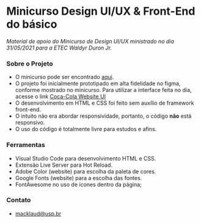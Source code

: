 # Minicurso Design UI/UX & Front-End do básico
*Material de apoio do Minicurso de Design UI/UX ministrado no dia 31/05/2021 para a ETEC Waldyr Duron Jr.*

### Sobre o Projeto
* O minicurso pode ser encontrado [aqui](https://youtu.be/kN1L2lJfaBQ).
* O projeto foi inicialmente prototipado em alta fidelidade no figma, conforme mostrado no minicurso. Para utilizar a interface feita no dia, acesse o link [Coca-Cola Website UI](https://www.figma.com/file/S92ReV01S7Iu35LwTk54xT/Coca-Cola-Website-UI?node-id=0%3A1)
* O desenvolvimento em HTML e CSS foi feito sem auxílio de framework front-end.
* O intuito não era abordar responsividade, portanto, o código **não** está responsivo.
* O uso do código é totalmente livre para estudos e afins.

### Ferramentas
* Visual Studio Code para desenvolvimento HTML e CSS.
* Extensão Live Server para Hot Reload.
* Adobe Color (website) para escolha da paleta de cores.
* Google Fonts (website) para a escolha das fontes.
* FontAwesome no uso de ícones dentro da página;

### Contato
* macklaud@usp.br

